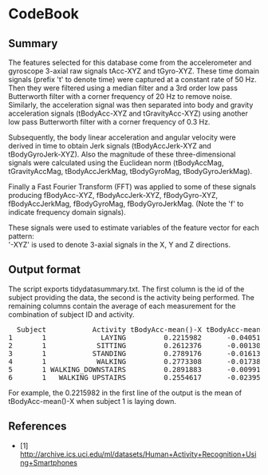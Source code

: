CodeBook
===========

Summary
-----------

The features selected for this database come from the accelerometer and gyroscope 3-axial raw signals tAcc-XYZ and tGyro-XYZ. These time domain signals (prefix 't' to denote time) were captured at a constant rate of 50 Hz. Then they were filtered using a median filter and a 3rd order low pass Butterworth filter with a corner frequency of 20 Hz to remove noise. Similarly, the acceleration signal was then separated into body and gravity acceleration signals (tBodyAcc-XYZ and tGravityAcc-XYZ) using another low pass Butterworth filter with a corner frequency of 0.3 Hz. 

Subsequently, the body linear acceleration and angular velocity were derived in time to obtain Jerk signals (tBodyAccJerk-XYZ and tBodyGyroJerk-XYZ). Also the magnitude of these three-dimensional signals were calculated using the Euclidean norm (tBodyAccMag, tGravityAccMag, tBodyAccJerkMag, tBodyGyroMag, tBodyGyroJerkMag). 

Finally a Fast Fourier Transform (FFT) was applied to some of these signals producing fBodyAcc-XYZ, fBodyAccJerk-XYZ, fBodyGyro-XYZ, fBodyAccJerkMag, fBodyGyroMag, fBodyGyroJerkMag. (Note the 'f' to indicate frequency domain signals). 

These signals were used to estimate variables of the feature vector for each pattern:  
'-XYZ' is used to denote 3-axial signals in the X, Y and Z directions.

Output format
-------------

The script exports tidydatasummary.txt. The first column is the id of the subject providing the data, the second is the activity being performed. The remaining columns contain the average of each measurement for the combination of subject ID and activity.

<pre>
  Subject           Activity tBodyAcc-mean()-X tBodyAcc-mean()-Y
1       1             LAYING         0.2215982      -0.040513953
2       1            SITTING         0.2612376      -0.001308288
3       1           STANDING         0.2789176      -0.016137590
4       1            WALKING         0.2773308      -0.017383819
5       1 WALKING_DOWNSTAIRS         0.2891883      -0.009918505
6       1   WALKING_UPSTAIRS         0.2554617      -0.023953149
</pre>

For example, the 0.2215982 in the first line of the output is the mean of tBodyAcc-mean()-X when subject 1 is laying down.

References
-------------
 * [1] http://archive.ics.uci.edu/ml/datasets/Human+Activity+Recognition+Using+Smartphones

